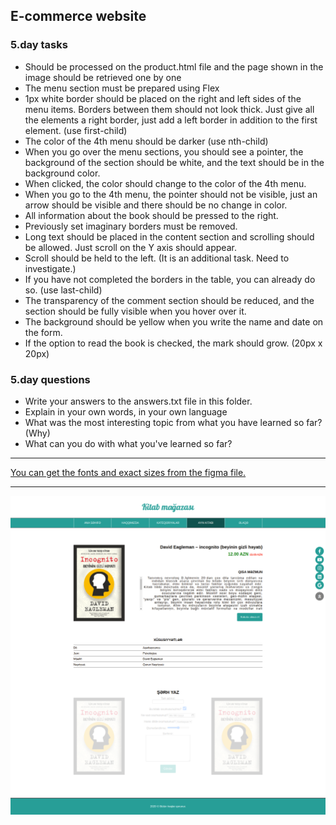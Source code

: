 ## E-commerce website

### 5.day tasks

* Should be processed on the product.html file and the page shown in the image should be retrieved one by one
* The menu section must be prepared using Flex
* 1px white border should be placed on the right and left sides of the menu items. Borders between them should not look thick. Just give all the elements a right border, just add a left border in addition to the first element. (use first-child)
* The color of the 4th menu should be darker (use nth-child)
* When you go over the menu sections, you should see a pointer, the background of the section should be white, and the text should be in the background color.
* When clicked, the color should change to the color of the 4th menu.
* When you go to the 4th menu, the pointer should not be visible, just an arrow should be visible and there should be no change in color.
* All information about the book should be pressed to the right.
* Previously set imaginary borders must be removed.
* Long text should be placed in the content section and scrolling should be allowed. Just scroll on the Y axis should appear.
* Scroll should be held to the left. (It is an additional task. Need to investigate.)
* If you have not completed the borders in the table, you can already do so. (use last-child)
* The transparency of the comment section should be reduced, and the section should be fully visible when you hover over it.
* The background should be yellow when you write the name and date on the form.
* If the option to read the book is checked, the mark should grow. (20px x 20px)

### 5.day questions

* Write your answers to the answers.txt file in this folder.
* Explain in your own words, in your own language
* What was the most interesting topic from what you have learned so far? (Why)
* What can you do with what you've learned so far?

<hr>
<a href="https://www.figma.com/file/5RpyjHqvk69GodpvkZPXKA/Untitled?node-id=1%3A2">You can get the fonts and exact sizes from the figma file.</a>

<hr>
<img src="./day5.png" alt="">